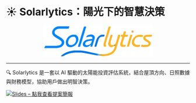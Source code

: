 # ☀️ Solarlytics：陽光下的智慧決策

<p align="center">
  <img src="images/logo.png" alt="Solarlytics Logo" width="300"/>
</p>

---

🔍 Solarlytics 是一套以 AI 驅動的太陽能投資評估系統，結合屋頂方向、日照數據與財務模型，協助用戶做出明智決策。

[![Slides – 點我查看提案簡報](https://img.shields.io/badge/Slides-Google%20Presentation-blue?logo=google-slides&style=for-the-badge)](https://docs.google.com/presentation/d/1hnCi9n9WE56GcIpvYlewgM4WaS5pjbkY/edit?usp=sharing&ouid=108048160659830290053&rtpof=true&sd=true)
